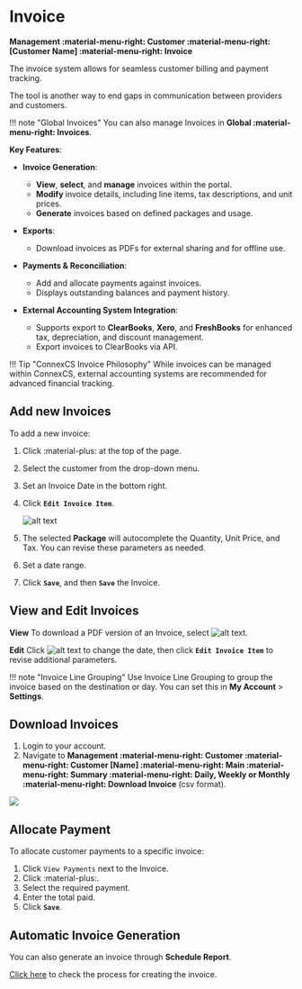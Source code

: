 # Invoice

**Management :material-menu-right: Customer :material-menu-right: [Customer Name] :material-menu-right: Invoice**

The invoice system allows for seamless customer billing and payment tracking.

The tool is another way to end gaps in communication between providers and customers.

!!! note "Global Invoices"
    You can also manage Invoices in **Global :material-menu-right: Invoices**.

**Key Features**:

+ **Invoice Generation**:
    + **View**, **select**, and **manage** invoices within the portal.
    + **Modify** invoice details, including line items, tax descriptions, and unit prices.
    + **Generate** invoices based on defined packages and usage.

+ **Exports**:
    + Download invoices as PDFs for external sharing and for offline use.

+ **Payments & Reconciliation**:
    + Add and allocate payments against invoices.
    + Displays outstanding balances and payment history.

+ **External Accounting System Integration**:
    + Supports export to **ClearBooks**, **Xero**, and **FreshBooks** for enhanced tax, depreciation, and discount management.
    + Export invoices to ClearBooks via API.

!!! Tip "ConnexCS Invoice Philosophy"
    While invoices can be managed within ConnexCS, external accounting systems are recommended for advanced financial tracking.

## Add new Invoices

To add a new invoice:

1. Click :material-plus: at the top of the page.
2. Select the customer from the drop-down menu.
3. Set an Invoice Date in the bottom right.
4. Click **`Edit Invoice Item`**.

    ![alt text][invoice-8]

5. The selected **Package** will autocomplete the Quantity, Unit Price, and Tax. You can revise these parameters as needed.
6. Set a date range.
7. Click **`Save`**, and then **`Save`** the Invoice.

## View and Edit Invoices

**View**
To download a PDF version of an Invoice, select ![alt text][invoice-pdf].

**Edit**
Click ![alt text][invoice-edit] to change the date, then click **`Edit Invoice Item`** to revise additional parameters.

!!! note "Invoice Line Grouping"
    Use Invoice Line Grouping to group the invoice based on the destination or day. You can set this in **My Account** > **Settings**.

## Download Invoices

1. Login to your account.
2. Navigate to **Management :material-menu-right: Customer :material-menu-right: Customer [Name] :material-menu-right: Main :material-menu-right: Summary :material-menu-right: Daily, Weekly or Monthly :material-menu-right: Download Invoice** (csv format).

<img src= "/misc/img/in1.png">

## Allocate Payment

To allocate customer payments to a specific invoice:

1. Click `View Payments` next to the Invoice.
2. Click :material-plus:.
3. Select the required payment.
4. Enter the total paid.
5. Click **`Save`**.

## Automatic Invoice Generation

You can also generate an invoice through **Schedule Report**.

[Click here](https://docs.connexcs.com/report/#schedule-report) to check the process for creating the invoice.

[invoice-8]: /misc/img/229.png "Invoice-8"

[invoice-pdf]: /misc/img/invoice-pdf.png "Invoice PDF"
[invoice-edit]: /misc/img/invoice-edit.png "Edit Invoice"
<!--stackedit_data:
eyJoaXN0b3J5IjpbMTAzNjY4NTkzMl19
-->